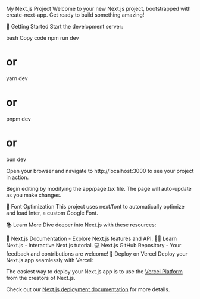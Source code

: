 My Next.js Project
Welcome to your new Next.js project, bootstrapped with create-next-app. Get ready to build something amazing!

🚀 Getting Started
Start the development server:

bash
Copy code
npm run dev
# or
yarn dev
# or
pnpm dev
# or
bun dev


Open your browser and navigate to http://localhost:3000 to see your project in action.

Begin editing by modifying the app/page.tsx file. The page will auto-update as you make changes.

🌟 Font Optimization
This project uses next/font to automatically optimize and load Inter, a custom Google Font.

📚 Learn More
Dive deeper into Next.js with these resources:

📖 Next.js Documentation - Explore Next.js features and API.
🧑‍🏫 Learn Next.js - Interactive Next.js tutorial.
💻 Next.js GitHub Repository - Your feedback and contributions are welcome!
🚀 Deploy on Vercel
Deploy your Next.js app seamlessly with Vercel:




The easiest way to deploy your Next.js app is to use the [Vercel Platform](https://vercel.com/new?utm_medium=default-template&filter=next.js&utm_source=create-next-app&utm_campaign=create-next-app-readme) from the creators of Next.js.

Check out our [Next.js deployment documentation](https://nextjs.org/docs/deployment) for more details.
